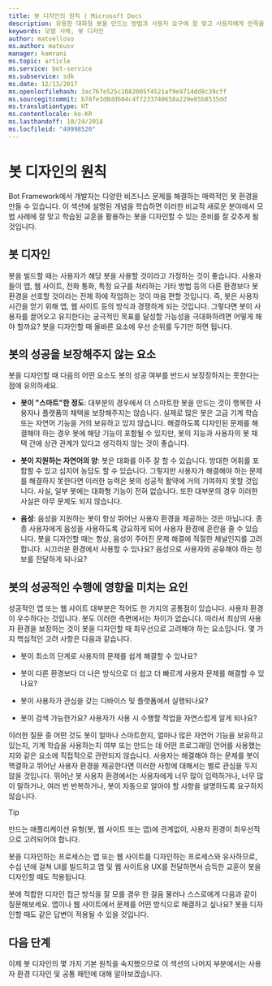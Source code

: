 ```yaml
---
title: 봇 디자인의 원칙 | Microsoft Docs
description: 유용한 대화형 봇을 만드는 방법과 사용자 요구에 잘 맞고 사용자에게 만족을 주는 봇을 계획하고 디자인하는 방법을 알아봅니다.
keywords: 모범 사례, 봇 디자인
author: matvelloso
ms.author: mateusv
manager: kamrani
ms.topic: article
ms.service: bot-service
ms.subservice: sdk
ms.date: 12/13/2017
ms.openlocfilehash: 3ac767e525c1082005f4521af9e9714dd8c39cff
ms.sourcegitcommit: b78fe3d8dd604c4f7233740658a229e85b8535dd
ms.translationtype: HT
ms.contentlocale: ko-KR
ms.lasthandoff: 10/24/2018
ms.locfileid: "49998520"
---
```

# <a name="principles-of-bot-design"></a>봇 디자인의 원칙

Bot Framework에서 개발자는 다양한 비즈니스 문제를 해결하는 매력적인 봇 환경을 만들 수 있습니다. 이 섹션에 설명된 개념을 학습하면 이러한 비교적 새로운 분야에서 모범 사례에 잘 맞고 학습된 교훈을 활용하는 봇을 디자인할 수 있는 준비를 잘 갖추게 될 것입니다. 

## <a name="designing-a-bot"></a>봇 디자인

봇을 빌드할 때는 사용자가 해당 봇을 사용할 것이라고 가정하는 것이 좋습니다. 사용자들이 앱, 웹 사이트, 전화 통화, 특정 요구를 처리하는 기타 방법 등의 다른 환경보다 봇 환경을 선호할 것이라는 전제 하에 작업하는 것이 마음 편할 것입니다. 즉, 봇은 사용자 시간을 얻기 위해 앱, 웹 사이트 등의 방식과 경쟁하게 되는 것입니다. 그렇다면 봇이 사용자를 끌어오고 유지한다는 궁극적인 목표를 달성할 가능성을 극대화하려면 어떻게 해야 할까요? 봇을 디자인할 때 올바른 요소에 우선 순위를 두기만 하면 됩니다.

## <a name="factors-that-do-not-guarantee-a-bots-success"></a>봇의 성공을 보장해주지 않는 요소

봇을 디자인할 때 다음의 어떤 요소도 봇의 성공 여부를 반드시 보장장하지는 못한다는 점에 유의하세요. 

- **봇이 "스마트"한 정도**: 대부분의 경우에서 더 스마트한 봇을 만드는 것이 행복한 사용자나 플랫폼의 채택을 보장해주지는 않습니다. 실제로 많은 봇은 고급 기계 학습 또는 자연어 기능을 거의 보유하고 있지 않습니다. 해결하도록 디자인된 문제를 해결해야 하는 경우 봇에 해당 기능이 포함될 수 있지만, 봇의 지능과 사용자의 봇 채택 간에 상관 관계가 있다고 생각하지 않는 것이 좋습니다.

- **봇이 지원하는 자연어의 양**: 봇은 대화를 아주 잘 할 수 있습니다. 방대한 어휘를 포함할 수 있고 심지어 농담도 할 수 있습니다. 그렇지만 사용자가 해결해야 하는 문제를 해결하지 못한다면 이러한 능력은 봇의 성공적 활약에 거의 기여하지 못할 것입니다. 사실, 일부 봇에는 대화형 기능이 전혀 없습니다. 또한 대부분의 경우 이러한 사실은 아무 문제도 되지 않습니다.

- **음성**: 음성을 지원하는 봇이 항상 뛰어난 사용자 환경을 제공하는 것은 아닙니다. 종종 사용자에게 음성을 사용하도록 강요하게 되어 사용자 환경에 혼란을 줄 수 있습니다. 봇을 디자인할 때는 항상, 음성이 주어진 문제 해결에 적절한 채널인지를 고려합니다. 시끄러운 환경에서 사용할 수 있나요? 음성으로 사용자와 공유해야 하는 정보를 전달하게 되나요? 

## <a name="factors-that-do-influence-a-bots-success"></a>봇의 성공적인 수행에 영향을 미치는 요인

성공적인 앱 또는 웹 사이트 대부분은 적어도 한 가지의 공통점이 있습니다. 사용자 환경이 우수하다는 것입니다. 봇도 이러한 측면에서는 차이가 없습니다. 따라서 최상의 사용자 환경을 보장하는 것이 봇을 디자인할 때 최우선으로 고려해야 하는 요소입니다. 몇 가지 핵심적인 고려 사항은 다음과 같습니다.

- 봇이 최소의 단계로 사용자의 문제를 쉽게 해결할 수 있나요?

- 봇이 다른 환경보다 더 나은 방식으로 더 쉽고 더 빠르게 사용자 문제를 해결할 수 있나요?

- 봇이 사용자가 관심을 갖는 디바이스 및 플랫폼에서 실행되나요?

- 봇이 검색 가능한가요? 사용자가 사용 시 수행할 작업을 자연스럽게 알게 되나요?

이러한 질문 중 어떤 것도 봇이 얼마나 스마트한지, 얼마나 많은 자연어 기능을 보유하고 있는지, 기계 학습을 사용하는지 여부 또는 만드는 데 어떤 프로그래밍 언어를 사용했는지와 같은 요소에 직접적으로 관련되지 않습니다. 사용자는 해결해야 하는 문제를 봇이 핵결하고 뛰어난 사용자 환경을 제공한다면 이러한 사항에 대해서는 별로 관심을 두지 않을 것입니다. 뛰어난 봇 사용자 환경에서는 사용자에게 너무 많이 입력하거나, 너무 많이 말하거나, 여러 번 반복하거나, 봇이 자동으로 알아야 할 사항을 설명하도록 요구하지 않습니다.

> [!TIP]
> 만드는 애플리케이션 유형(봇, 웹 사이트 또는 앱)에 관계없이, 사용자 환경이 최우선적으로 고려되어야 합니다.

봇을 디자인하는 프로세스는 앱 또는 웹 사이트를 디자인하는 프로세스와 유사하므로, 수십 년에 걸쳐 UI를 빌드하고 앱 및 웹 사이트용 UX를 전달하면서 습득한 교훈이 봇을 디자인할 때도 적용됩니다. 

봇에 적합한 디자인 접근 방식을 잘 모를 경우 한 걸음 물러나 스스로에게 다음과 같이 질문해보세요. 앱이나 웹 사이트에서 문제를 어떤 방식으로 해결하고 싶나요? 봇을 디자인할 때도 같은 답변이 적용될 수 있을 것입니다. 

## <a name="next-steps"></a>다음 단계

이제 봇 디자인의 몇 가지 기본 원칙을 숙지했으므로 이 섹션의 나머지 부분에서는 사용자 환경 디자인 및 공통 패턴에 대해 알아보겠습니다.